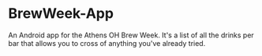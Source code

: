 # BrewWeek-App
An Android app for the Athens OH Brew Week. It's a list of all the drinks per bar that allows you to cross of anything you've already tried. 
